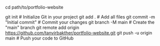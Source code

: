 cd path/to/portfolio-website

git init                # Initialize Git in your project
git add .               # Add all files
git commit -m "Initial commit"  # Commit your changes
git branch -M main      # Create the "main" branch
git remote add origin https://github.com/tanvirbakther/portfolio-website.git
git push -u origin main # Push your code to GitHub



